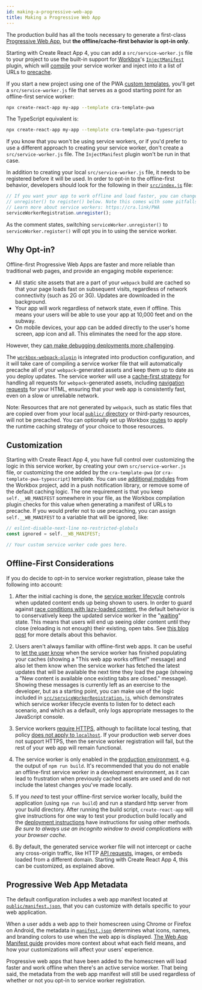 ```yaml
---
id: making-a-progressive-web-app
title: Making a Progressive Web App
---
```


The production build has all the tools necessary to generate a first-class
[Progressive Web App](https://developer.mozilla.org/en-US/docs/Web/Progressive_web_apps),
but **the offline/cache-first behavior is opt-in only**.

Starting with Create React App 4, you can add a `src/service-worker.js` file to
your project to use the built-in support for
[Workbox](https://developers.google.com/web/tools/workbox/)'s
[`InjectManifest`](https://developers.google.com/web/tools/workbox/reference-docs/latest/module-workbox-webpack-plugin.InjectManifest)
plugin, which will
[compile](https://developers.google.com/web/tools/workbox/guides/using-bundlers)
your service worker and inject into it a list of URLs to
[precache](https://developers.google.com/web/tools/workbox/guides/precache-files).

If you start a new project using one of the PWA [custom
templates](https://create-react-app.dev/docs/custom-templates/), you'll get a
`src/service-worker.js` file that serves as a good starting point for an
offline-first service worker:

```sh
npx create-react-app my-app --template cra-template-pwa
```

The TypeScript equivalent is:

```sh
npx create-react-app my-app --template cra-template-pwa-typescript
```

If you know that you won't be using service workers, or if you'd prefer to use a
different approach to creating your service worker, don't create a
`src/service-worker.js` file. The `InjectManifest` plugin won't be run in that
case.

In addition to creating your local `src/service-worker.js` file, it needs to be
registered before it will be used. In order to opt-in to the offline-first
behavior, developers should look for the following in their
[`src/index.js`](https://github.com/cra-template/pwa/blob/master/packages/cra-template-pwa/template/src/index.js)
file:

```js
// If you want your app to work offline and load faster, you can change
// unregister() to register() below. Note this comes with some pitfalls.
// Learn more about service workers: https://cra.link/PWA
serviceWorkerRegistration.unregister();
```

As the comment states, switching `serviceWorker.unregister()` to
`serviceWorker.register()` will opt you in to using the service worker.

## Why Opt-in?

Offline-first Progressive Web Apps are faster and more reliable than traditional
web pages, and provide an engaging mobile experience:

- All static site assets that are a part of your `webpack` build are cached so
  that your page loads fast on subsequent visits, regardless of network
  connectivity (such as 2G or 3G). Updates are downloaded in the background.
- Your app will work regardless of network state, even if offline. This means
  your users will be able to use your app at 10,000 feet and on the subway.
- On mobile devices, your app can be added directly to the user's home screen,
  app icon and all. This eliminates the need for the app store.

However, they [can make debugging deployments more
challenging](https://github.com/facebook/create-react-app/issues/2398).

The
[`workbox-webpack-plugin`](https://developer.chrome.com/docs/workbox/modules/workbox-webpack-plugin/)
is integrated into production configuration, and it will take care of compiling
a service worker file that will automatically precache all of your
`webpack`-generated assets and keep them up to date as you deploy updates. The
service worker will use a [cache-first
strategy](https://developers.google.com/web/fundamentals/instant-and-offline/offline-cookbook/#cache-falling-back-to-network)
for handling all requests for `webpack`-generated assets, including [navigation
requests](https://developers.google.com/web/fundamentals/primers/service-workers/high-performance-loading#first_what_are_navigation_requests)
for your HTML, ensuring that your web app is consistently fast, even on a slow
or unreliable network.

Note: Resources that are not generated by `webpack`, such as static files that are
copied over from your local
[`public/` directory](https://github.com/cra-template/pwa/tree/master/packages/cra-template-pwa/template/public/)
or third-party resources, will not be precached. You can optionally set up Workbox
[routes](https://developers.google.com/web/tools/workbox/guides/route-requests)
to apply the runtime caching strategy of your choice to those resources.

## Customization

Starting with Create React App 4, you have full control over customizing the
logic in this service worker, by creating your own `src/service-worker.js` file,
or customizing the one added by the `cra-template-pwa` (or
`cra-template-pwa-typescript`) template. You can use [additional
modules](https://developers.google.com/web/tools/workbox/modules) from the
Workbox project, add in a push notification library, or remove some of the
default caching logic. The one requirement is that you keep `self.__WB_MANIFEST`
somewhere in your file, as the Workbox compilation plugin checks for this value
when generating a manifest of URLs to precache. If you would prefer not to use
precaching, you can assign `self.__WB_MANIFEST` to a variable that will be
ignored, like:

```js
// eslint-disable-next-line no-restricted-globals
const ignored = self.__WB_MANIFEST;

// Your custom service worker code goes here.
```

## Offline-First Considerations

If you do decide to opt-in to service worker registration, please take the
following into account:

1. After the initial caching is done, the [service worker lifecycle](https://developers.google.com/web/fundamentals/primers/service-workers/lifecycle)
   controls when updated content ends up being shown to users. In order to guard against
   [race conditions with lazy-loaded content](https://github.com/facebook/create-react-app/issues/3613#issuecomment-353467430),
   the default behavior is to conservatively keep the updated service worker in the "[waiting](https://developers.google.com/web/fundamentals/primers/service-workers/lifecycle#waiting)"
   state. This means that users will end up seeing older content until they close (reloading is not
   enough) their existing, open tabs. See [this blog post](https://jeffy.info/2018/10/10/sw-in-c-r-a.html)
   for more details about this behavior.

1. Users aren't always familiar with offline-first web apps. It can be useful to
   [let the user know](https://web.dev/offline-ux-design-guidelines/#inform-the-user-when-the-app-is-ready-for-offline-consumption)
   when the service worker has finished populating your caches (showing a "This web
   app works offline!" message) and also let them know when the service worker has
   fetched the latest updates that will be available the next time they load the
   page (showing a "New content is available once existing tabs are closed." message). Showing
   these messages is currently left as an exercise to the developer, but as a
   starting point, you can make use of the logic included in [`src/serviceWorkerRegistration.js`](https://github.com/cra-template/pwa/blob/master/packages/cra-template-pwa/template/src/serviceWorkerRegistration.js), which
   demonstrates which service worker lifecycle events to listen for to detect each
   scenario, and which as a default, only logs appropriate messages to the
   JavaScript console.

1. Service workers [require HTTPS](https://developers.google.com/web/fundamentals/getting-started/primers/service-workers#you_need_https),
   although to facilitate local testing, that policy
   [does not apply to `localhost`](https://stackoverflow.com/questions/34160509/options-for-testing-service-workers-via-http/34161385#34161385).
   If your production web server does not support HTTPS, then the service worker
   registration will fail, but the rest of your web app will remain functional.

1. The service worker is only enabled in the [production environment](deployment.md),
   e.g. the output of `npm run build`. It's recommended that you do not enable an
   offline-first service worker in a development environment, as it can lead to
   frustration when previously cached assets are used and do not include the latest
   changes you've made locally.

1. If you _need_ to test your offline-first service worker locally, build
   the application (using `npm run build`) and run a standard http server from your
   build directory. After running the build script, `create-react-app` will give
   instructions for one way to test your production build locally and the [deployment instructions](deployment.md) have
   instructions for using other methods. _Be sure to always use an
   incognito window to avoid complications with your browser cache._

1. By default, the generated service worker file will not intercept or cache any
   cross-origin traffic, like HTTP [API requests](integrating-with-an-api-backend.md),
   images, or embeds loaded from a different domain. Starting with Create
   React App 4, this can be customized, as explained above.

## Progressive Web App Metadata

The default configuration includes a web app manifest located at
[`public/manifest.json`](https://github.com/cra-template/pwa/blob/master/packages/cra-template-pwa/template/public/manifest.json), that you can customize with
details specific to your web application.

When a user adds a web app to their homescreen using Chrome or Firefox on
Android, the metadata in [`manifest.json`](https://github.com/cra-template/pwa/blob/master/packages/cra-template-pwa/template/public/manifest.json) determines what
icons, names, and branding colors to use when the web app is displayed.
[The Web App Manifest guide](https://developers.google.com/web/fundamentals/engage-and-retain/web-app-manifest/)
provides more context about what each field means, and how your customizations
will affect your users' experience.

Progressive web apps that have been added to the homescreen will load faster and
work offline when there's an active service worker. That being said, the
metadata from the web app manifest will still be used regardless of whether or
not you opt-in to service worker registration.
